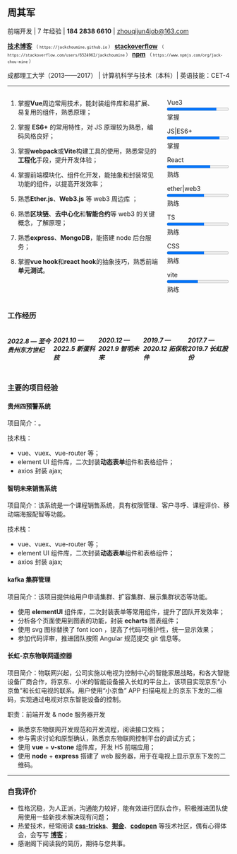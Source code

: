 ## 周其军

前端开发 | 7 年经验 | **184 2838 6610** | zhouqijun4job@163.com

**[技术博客](https://jackchoumine.github.io/)** <span style="font-size:10px; ">（ `https://jackchoumine.github.io` ）</span> **[stackoverflow](https://stackoverflow.com/users/6524962/jackchoumine)** <span style="font-size:10px; ">（ `https://stackoverflow.com/users/6524962/jackchoumine` ）</span> **[npm](https://www.npmjs.com/org/jack-chou-mine)** <span style="font-size:10px; ">（ `https://www.npmjs.com/org/jack-chou-mine` ）</span>

成都理工大学（2013——2017） | 计算机科学与技术（本科）| 英语技能：CET-4

---

<div style="display:flex; justify-content: space-between; ">
  <div style="width:70%; margin-right:20px; ">

1. 掌握**Vue**周边常用技术，能封装组件库和易扩展、易复用的组件，熟悉原理；

2. 掌握 **ES6+** 的常用特性，对 JS 原理较为熟悉，编码风格良好；

3. 掌握**webpack**或**Vite**构建工具的使用，熟悉常见的**工程化**手段，提升开发体验；

4. 掌握前端模块化、组件化开发，能抽象和封装常见功能的组件，以提高开发效率；

5. 熟悉**Ether.js**、**Web3.js** 等 web3 周边库 ；

6. 熟悉**区块链**、**去中心化**和**智能合约**等 web3 的关键概念，了解原理；

7. 熟悉**express**、**MongoDB**，能搭建 node 后台服务；

8. 掌握**vue hook**和**react hook**的抽象技巧，熟悉前端**单元测试**。

  </div>

<div style="width:29%; ">
    <p>
      <span style="display:inline-block;width: 72px;">
        Vue3
      </span>
      <progress max="100" value="80"></progress>
      <span>掌握</span>
    </p>
    <p>
      <span style="display:inline-block;width: 72px;">
        JS|ES6+
      </span>
      <progress max="100" value="85"></progress>
      <span>掌握</span>
    </p>
    <p>
      <span style="display:inline-block;width:72px;">
        React
      </span>
      <progress max="100" value="70"></progress>
      <span>熟练</span>
    </p>
    <p>
      <span style="display:inline-block;width:80px;">
        ether|web3
      </span>
      <progress max="100" value="60"></progress>
      <span>熟练</span>
    </p>
    <p>
      <span style="display:inline-block;width: 72px;">
        TS
      </span>
      <progress max="100" value="60"></progress>
      <span>熟练</span>
    </p>
    <p>
      <span style="display:inline-block;width:72px;">
        CSS
      </span>
      <progress max="100" value="60"></progress>
      <span>熟练</span>
    </p>
    <p>
      <span style="display:inline-block;width:72px;">
      vite
      </span>
      <progress max="100" value="50"></progress>
      <span>熟练</span>
    </p>
  </div>
</div>

### 工作经历

<div style="display:flex; justify-content: space-between; ">
 <div>

##### 2022.8 — 至今 贵州东方世纪

 </div>
 <div>

##### 2021.10 — 2022.5 新蛋科技

 </div>
 <div>

##### 2020.12 — 2021.9 智明未来

 </div>
 <div>

##### 2019.7 — 2020.12 拓保软件

</div>
<div>

##### 2017.7 — 2019.7 长虹股份

 </div>
</div>

### 主要的项目经验

#### 贵州四预警系统

项目简介：。

技术栈：

* vue、vuex、vue-router 等；
* element UI 组件库，二次封装**动态表单**组件和表格组件；
* axios 封装 ajax; 

#### 智明未来销售系统

项目简介：该系统是一个课程销售系统，具有权限管理、客户寻呼、课程评价、移动端海报配智等功能。

技术栈：

* vue、vuex、vue-router 等；
* element UI 组件库，二次封装**动态表单**组件和表格组件；
* axios 封装 ajax; 

#### kafka 集群管理

项目简介：该项目提供给用户申请集群、扩容集群、展示集群状态等功能。

* 使用 **elementUI** 组件库，二次封装表单等常用组件，提升了团队开发效率；
* 分析各个页面使用到图表的功能，封装 **echarts** 图表组件；
* 使用 svg 图标替换了 font icon ，提高了代码可维护性，统一显示效果；
* 参加代码评审，推进团队按照 Angular 规范提交 git 信息等。

#### 长虹-京东物联网遥控器

项目简介：物联网兴起，公司实施以电视为控制中心的智能家居战略，和各大智能设备厂商合作，将京东、小米的智能设备接入长虹的平台上，该项目实现京东“小京鱼”和长虹电视的联系。用户使用“小京鱼” APP 扫描电视上的京东下发的二维码，实现通过电视对京东智能设备的控制。

职责：前端开发 & node 服务器开发

* 熟悉京东物联网开发规范和开发流程，阅读接口文档；
* 参与需求讨论和原型确认，熟悉京东物联网控制平台的调试方式；
* 使用 **vue** + **v-stone** 组件库，开发 H5 前端应用；
* 使用 **node** + **express** 搭建了 web 服务器，用于在电视上显示京东下发的二维码。

---

### 自我评价

* 性格沉稳，为人正派，沟通能力较好，能有效进行团队合作，积极推进团队使用使用一些新技术解决现有问题；
* 热爱技术，经常阅读 **[css-tricks](https://css-tricks.com/)**、**[掘金](https://juejin.im/timeline)**、**[codepen](https://codepen.io/)** 等技术社区，偶有心得体会，会写写 **[博客](https://jackchoumine.github.io/)**；
* 感谢阁下阅读我的简历，期待与您共事。
